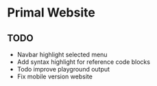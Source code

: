 # Primal Website

## TODO
* Navbar highlight selected menu
* Add syntax highlight for reference code blocks
* Todo improve playground output
* Fix mobile version website